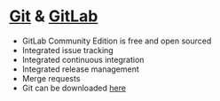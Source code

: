 # [Git](https://git-scm.com/) & [GitLab](https://about.gitlab.com/)
* GitLab Community Edition is free and open sourced
* Integrated issue tracking
* Integrated continuous integration
* Integrated release management
* Merge requests
* Git can be downloaded [here](https://git-scm.com/)